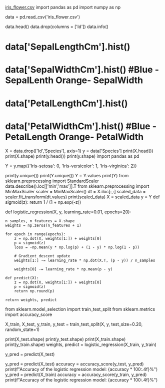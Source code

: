 [iris_flower.csv](https://github.com/user-attachments/files/17495777/iris_flower.csv)
import pandas as pd
import numpy as np

data = pd.read_csv('iris_flower.csv')

data.head()
data.drop(columns = ['Id'])
data.info()
# data['SepalLengthCm'].hist()
# data['SepalWidthCm'].hist()       #Blue - SepalLenth Orange- SepalWidth
# data['PetalLengthCm'].hist()
# data['PetalWidthCm'].hist()  #Blue - PetalLength Orange- PetalWidth
X = data.drop(['Id','Species'], axis=1)
y = data['Species']
print(X.head())
print(X.shape)
print(y.head())
print(y.shape)
import pandas as pd

Y = y.map({'Iris-setosa': 0, 'Iris-versicolor': 1, 'Iris-virginica': 2})

print(y.unique())
print(Y.unique())
Y = Y.values
print(Y)
from sklearn.preprocessing import StandardScaler
data.describe().loc[['min','max']].T
from sklearn.preprocessing import MinMaxScaler
scaler = MinMaxScaler()
dt = X.iloc[:,:]
scaled_data = scaler.fit_transform(dt.values)
print(scaled_data)
X = scaled_data
y = Y
def sigmoid(z):
    return 1 / (1 + np.exp(-z))

def logistic_regression(X, y, learning_rate=0.01, epochs=20):
   
    n_samples, n_features = X.shape
    weights = np.zeros(n_features + 1)  

    for epoch in range(epochs):
        z = np.dot(X, weights[1:]) + weights[0]
        p = sigmoid(z)
        loss = -np.mean(y * np.log(p) + (1 - y) * np.log(1 - p))

        # Gradient descent update
        weights[1:] -= learning_rate * np.dot(X.T, (p - y)) / n_samples
        
        weights[0] -= learning_rate * np.mean(p - y)  
        
    def predict(X):
        z = np.dot(X, weights[1:]) + weights[0]
        p = sigmoid(z)
        return np.round(p)

    return weights, predict   
    
from sklearn.model_selection import train_test_split
from sklearn.metrics import accuracy_score

X_train, X_test, y_train, y_test = train_test_split(X, y, test_size=0.20, random_state=1)

print(X_test.shape)
print(y_test.shape)
print(X_train.shape)
print(y_train.shape)
weights, predict = logistic_regression(X_train, y_train)

y_pred = predict(X_test)

y_pred = predict(X_test)
accuracy = accuracy_score(y_test, y_pred)
print(f"Accuracy of the logistic regression model: {accuracy * 100:.4f}%")
y_pred = predict(X_train)
accuracy = accuracy_score(y_train, y_pred)
print(f"Accuracy of the logistic regression model: {accuracy * 100:.4f}%")
